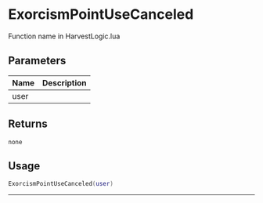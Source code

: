 # ExorcismPointUseCanceled

Function name in HarvestLogic.lua

## Parameters

| Name | Description |
| ---- | ----------- |
| user |             |

## Returns

`none`

## Usage

```lua
ExorcismPointUseCanceled(user)
```

---
